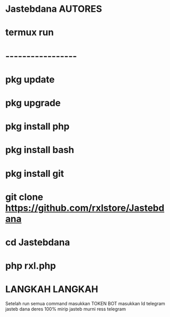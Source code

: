 # Jastebdana AUTORES 

# termux run 
# -----------------
# pkg update
# pkg upgrade
# pkg install php
# pkg install bash
# pkg install git
# git clone https://github.com/rxlstore/Jastebdana 
# cd Jastebdana
# php rxl.php

# LANGKAH LANGKAH 
Setelah run semua command 
masukkan TOKEN BOT 
masukkan Id telegram
jasteb dana deres 100% mirip jasteb murni 
ress telegram
